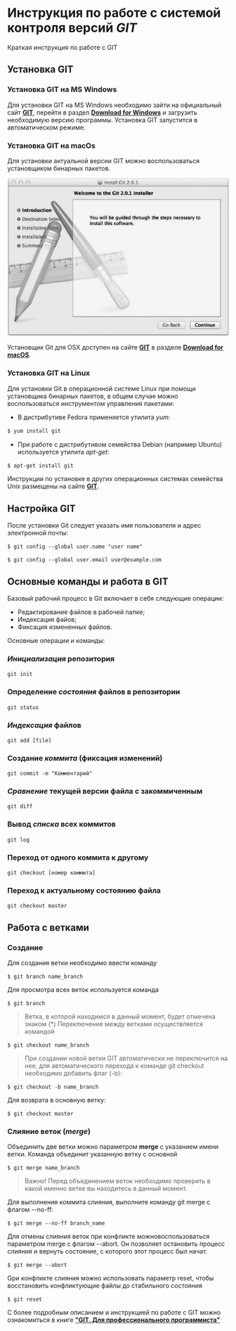 # Инструкция по работе с системой контроля версий ***GIT***

Краткая инструкция по работе с GIT

Установка GIT
-------------

### Установка GIT на MS Windows
Для установки GIT на MS Windows необходимо зайти на официальный сайт 
[**GIT**](https://git-scm.com/ "Сайт GIT"), перейти в раздел [**Download for Windows**](https://git-scm.com/download/win/ "Установка GIT для Windows") и загрузить необходимую версию программы. Установка GIT запустится в автоматическом режиме.

### Установка GIT на macOs

Для установки актуальной версии GIT можно воспользоваться установщиком
бинарных пакетов.

![Установщик бинарных пакетов macOs](/Install-Git.png) 

Установщик Git для OSX доступен на сайте [**GIT**](https://git-scm.com/ "Сайт GIT") в разделе [**Download for macOS**](https://git-scm.com/download/win/ "Установка GIT для macOs").

### Установка GIT на Linux

Для установки Git в операционной системе Linux при помощи установщика бинарных пакетов, в общем случае можно воспользоваться инструментом
управления пакетами:
 * В дистрибутиве Fedora применяется утилита *yum*:
```sh
$ yum install git 
```

* При работе с дистрибутивом семейства Debian (например Ubuntu) используется утилита *apt-get*:
``` sh
$ apt-get install git
```
Инструкции по установке в других операционных системах семейства Unix размещены на сайте [**GIT**](https://git-scm.com/ "Сайт GIT").

## Настройка GIT

После установки Git следует указать имя пользователя и адрес электронной почты:
```
$ git config --global user.name "user name"
```
```
$ git config --global user.email user@example.com
```

## Основные команды и работа в GIT

Базовый рабочий процесс в Git включает в себя следующие операции:
* Редактирование файлов в рабочей папке;
* Индексация файов;
* Фиксация измененных файлов.

Основные операции и команды:

### ***Инициализация*** репозитория
``` 
git init
```
### Определение *состояния* файлов в репозитории 
``` 
git status
```
### ***Индексация*** файлов
``` 
git add [file]
```
### Создание ***коммита*** (фиксация изменений)
``` 
git commit -m "Комментарий"
```
### ***Сравнение*** текущей версии файла с закоммиченным
``` 
git diff
```
### Вывод ***списка*** всех коммитов
``` 
git log
```
### Переход от одного коммита к другому
``` 
git checkout [номер коммита]
```
### Переход к актуальному состоянию файла
``` 
git checkout master
```

## Работа с ветками

### Создание

Для создания ветки необходимо ввести команду
```
$ git branch name_branch
```
Для просмотра всех веток используется команда
```
$ git branch
```
>Ветка, в которой находимся в данный момент, будет отмечена знаком (*)
Переключение между ветками осуществляется командой
```
$ git checkout name_branch
```
>При создании новой ветки GIT автоматически не переключится на нее, для автоматического перехода к команде git checkout необходимо добавить флаг (-b):
```
$ git checkout -b name_branch
```
Для возврата в основную ветку:
```
$ git checkout master
```

### Слияние веток (*merge*)

Объединить две ветки можно параметром **merge** с указанием имени ветки. Команда объединит указанную ветку с основной
```
$ git merge name_branch
```
> Важно! Перед объединением веток необходимо проверить в какой именно ветке вы находитесь в данный момент.

Для выполнения коммита слияния, выполните команду git merge с флагом --no-ff:
```
$ git merge --no-ff branch_name
```
Для отмены слияния веток при конфликте можновоспользоваться параметром merge с флагом --abort. Он позволяет остановить процесс слияния и вернуть состояние, с которого этот процесс был начат.
```
$ git merge --abort
```
Gри конфликте слияния можно использовать параметр reset, чтобы восстановить конфликтующие файлы до стабильного состояния
```
$ git reset
```
С более подробным описанием и инструкцией по работе с GIT можно ознакомиться в книге [**"GIT. Для профессионального программиста"**](https://gbcdn.mrgcdn.ru/uploads/asset/4245110/attachment/d4eb8c232f8f2bdf4e42ba7cb49e0c50.pdf/ "GIT. Для профессионального программиста")